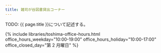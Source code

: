 ```yaml
---
title: 雑司が谷図書貸出コーナー
---
```


TODO: {{ page.title }}について記述する。

{% include libraries/toshima-office-hours.html
    office_hours_weekday="10:00-19:00"
    office_hours_holiday="10:00-17:00"
    office_closed_day="第 2 月曜日" %}
